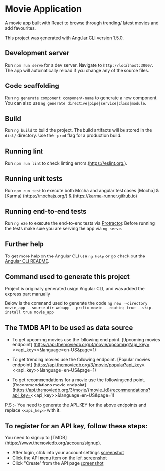 # Movie Application

A movie app built with React to browse through trending/ latest movies and add favourites.

This project was generated with [Angular CLI](https://github.com/angular/angular-cli) version 1.5.0.

## Development server

Run `npm run serve` for a dev server. Navigate to `http://localhost:3000/`. The app will automatically reload if you change any of the source files.

## Code scaffolding

Run `ng generate component component-name` to generate a new component. You can also use `ng generate directive|pipe|service|class|module`.

## Build

Run `ng build` to build the project. The build artifacts will be stored in the `dist/` directory. Use the `-prod` flag for a production build.

## Running lint

Run `npm run lint` to check linting errors.(https://eslint.org/).

## Running unit tests

Run `npm run test` to execute both Mocha and angular test cases [Mocha] & [Karma] (https://mochajs.org/) & (https://karma-runner.github.io) 

## Running end-to-end tests

Run `ng e2e` to execute the end-to-end tests via [Protractor](http://www.protractortest.org/).
Before running the tests make sure you are serving the app via `ng serve`.

## Further help

To get more help on the Angular CLI use `ng help` or go check out the [Angular CLI README](https://github.com/angular/angular-cli/blob/master/README.md).

## Command used to generate this project
Project is originally generated usign Angular CLI, and was added the express part manually

Below is the command used to generate the code
`ng new --directory movie_app --source-dir webapp --prefix movie --routing true --skip-install true movie_app`

## The TMDB API to be used as data source
- To get upcoming movies use the following end point. [Upcoming movies endpoint]
(https://api.themoviedb.org/3/movie/upcoming?api_key=<<api_key>>&language=en-US&page=1)

- To get trending movies use the following endpoint. [Popular movies endpoint]
(https://api.themoviedb.org/3/movie/popular?api_key=<<api_key>>&language=en-US&page=1)

- To get recommendations for a movie use the following end point. [Recommendations movie endpoint]
(https://api.themoviedb.org/3/movie/{movie_id}/recommendations?api_key=<<api_key>>&language=en-US&page=1)

P.S :- You need to generate the API_KEY for the above endpoints and replace 
`<<api_key>>` with it.

## To register for an API key, follow these steps:

You need to signup to [TMDB] (https://www.themoviedb.org/account/signup).

- After login, click into your account settings [screenshot](https://www.themoviedb.org/assets/static_cache/da34d170e2ffdb3db4a317314e64b186/images/api-create-1.png)
- Click the API menu item on the left [screenshot](https://www.themoviedb.org/assets/static_cache/41b35724525a13c05bb1d63fe7af7621/images/api-create-2.png)
- Click "Create" from the API page [screenshot](https://www.themoviedb.org/assets/static_cache/af031c5c6f6787caa956d374c1c3ce9b/images/api-create-3.png)
